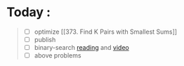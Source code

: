 # Today :

> -   [ ] optimize [[373. Find K Pairs with Smallest Sums]]
> -   [ ] publish
> -   [ ] binary-search [reading](https://github.com/liyin2015/Hands-on-Algorithmic-Problem-Solving/blob/master/decrease_and_conquer.pdf) and [video](https://youtu.be/TiQ_W2qG3kU)
> -   [ ] above problems
